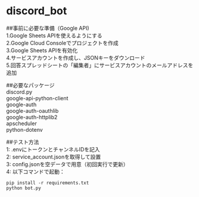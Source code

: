 # discord_bot  

##事前に必要な準備（Google API)  
1.Google Sheets APIを使えるようにする  
2.Google Cloud Consoleでプロジェクトを作成  
3.Google Sheets APIを有効化  
4.サービスアカウントを作成し、JSONキーをダウンロード  
5.回答スプレッドシートの「編集者」にサービスアカウントのメールアドレスを追加

##必要なパッケージ  
discord.py  
google-api-python-client  
google-auth  
google-auth-oauthlib  
google-auth-httplib2  
apscheduler  
python-dotenv  

##テスト方法  
1: .envにトークンとチャンネルIDを記入  
2: service_account.jsonを取得して設置  
3: config.jsonを空データで用意（初回実行で更新）  
4: 以下コマンドで起動：  
```
pip install -r requirements.txt
python bot.py
```

